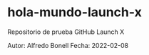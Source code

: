 # hola-mundo-launch-x
Repositorio de prueba GitHub Launch X

Autor: Alfredo Bonell
Fecha: 2022-02-08
